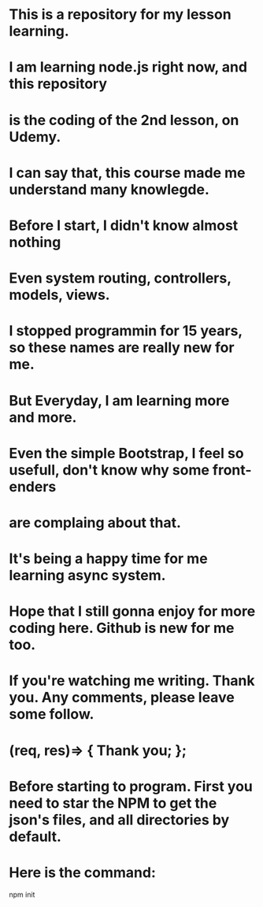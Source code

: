 # This is a repository for my lesson learning.
# I am learning node.js right now, and this repository 
# is the coding of the 2nd lesson, on Udemy.
# I can say that, this course made me understand many knowlegde.
# Before I start, I didn't know almost nothing 
# Even system routing, controllers, models, views.
# I stopped programmin for 15 years, so these names are really new for me.
# But Everyday, I am learning more and more.
# Even the simple Bootstrap, I feel so usefull, don't know why some front-enders
# are complaing about that.
# It's being a happy time for me learning async system.
# Hope that I still gonna enjoy for more coding here. Github is new for me too.
# If you're watching me writing. Thank you.  Any comments, please leave some follow.
# (req, res)=> { Thank you; };

# Before starting to program. First you need to star the NPM to get the json's files, and all directories by default.
# Here is the command:
npm init 


